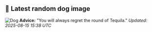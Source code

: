 ## 🐶 Latest random dog image
![Dog](https://images.dog.ceo/breeds/weimaraner/n02092339_6530.jpg)
**Advice:** "You will always regret the round of Tequila."
*Updated: 2025-08-15 15:38 UTC*
